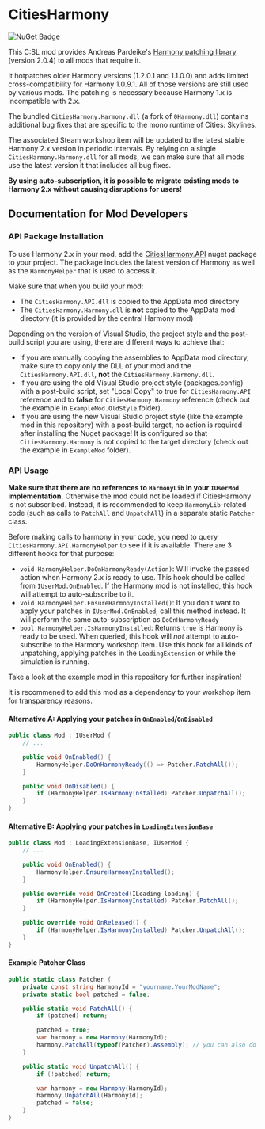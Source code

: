 # CitiesHarmony

[![NuGet Badge](https://buildstats.info/nuget/CitiesHarmony.API)](https://www.nuget.org/packages/CitiesHarmony.API/)

This C:SL mod provides Andreas Pardeike's [Harmony patching library](https://github.com/pardeike/Harmony) (version 2.0.4) to all mods that require it.

It hotpatches older Harmony versions (1.2.0.1 and 1.1.0.0) and adds limited cross-compatibility for Harmony 1.0.9.1. All of those versions are still used by various mods. The patching is necessary because Harmony 1.x is incompatible with 2.x.

The bundled `CitiesHarmony.Harmony.dll` (a fork of `0Harmony.dll`) contains additional bug fixes that are specific to the mono runtime of Cities: Skylines.

The associated Steam workshop item will be updated to the latest stable Harmony 2.x version in periodic intervals. By relying on a single `CitiesHarmony.Harmony.dll` for all mods, we can make sure that all mods use the latest version it that includes all bug fixes.

**By using auto-subscription, it is possible to migrate existing mods to Harmony 2.x without causing disruptions for users!**

## Documentation for Mod Developers

### API Package Installation

To use Harmony 2.x in your mod, add the [CitiesHarmony.API](https://www.nuget.org/packages/CitiesHarmony.API/) nuget package to your project. The package includes the latest version of Harmony as well as the `HarmonyHelper` that is used to access it.

Make sure that when you build your mod:

* The `CitiesHarmony.API.dll` is copied to the AppData mod directory
* The `CitiesHarmony.Harmony.dll` is **not** copied to the AppData mod directory (it is provided by the central Harmony mod)

Depending on the version of Visual Studio, the project style and the post-build script you are using, there are different ways to achieve that:

* If you are manually copying the assemblies to AppData mod directory, make sure to copy only the DLL of your mod and the `CitiesHarmony.API.dll`, **not** the `CitiesHarmony.Harmony.dll`.
* If you are using the old Visual Studio project style (packages.config) with a post-build script, set "Local Copy" to true for `CitiesHarmony.API` reference and to **false** for `CitiesHarmony.Harmony` reference (check out the example in `ExampleMod.OldStyle` folder).
* If you are using the new Visual Studio project style (like the example mod in this repository) with a post-build target, no action is required after installing the Nuget package! It is configured so that `CitiesHarmony.Harmony` is not copied to the target directory (check out the example in `ExampleMod` folder).

### API Usage

**Make sure that there are no references to `HarmonyLib` in your `IUserMod` implementation.**
Otherwise the mod could not be loaded if CitiesHarmony is not subscribed. Instead, it is recommended to keep `HarmonyLib`-related code (such as calls to `PatchAll` and `UnpatchAll`) in a separate static `Patcher` class.

Before making calls to harmony in your code, you need to query `CitiesHarmony.API.HarmonyHelper` to see if it is available. There are 3 different hooks for that purpose:

* `void HarmonyHelper.DoOnHarmonyReady(Action)`: Will invoke the passed action when Harmony 2.x is ready to use. This hook should be called from `IUserMod.OnEnabled`. If the Harmony mod is not installed, this hook will attempt to auto-subscribe to it.
* `void HarmonyHelper.EnsureHarmonyInstalled()`: If you don't want to apply your patches in `IUserMod.OnEnabled`, call this method instead. It will perform the same auto-subscription as `DoOnHarmonyReady`
* `bool HarmonyHelper.IsHarmonyInstalled`: Returns `true` is Harmony is ready to be used. When queried, this hook will *not* attempt to auto-subscribe to the Harmony workshop item. Use this hook for all kinds of unpatching, applying patches in the `LoadingExtension` or while the simulation is running.

Take a look at the example mod in this repository for further inspiration!

It is recommened to add this mod as a dependency to your workshop item for transparency reasons.

#### Alternative A: Applying your patches in `OnEnabled`/`OnDisabled`

```c#
public class Mod : IUserMod {
    // ...

    public void OnEnabled() {
        HarmonyHelper.DoOnHarmonyReady(() => Patcher.PatchAll());
    }

    public void OnDisabled() {
        if (HarmonyHelper.IsHarmonyInstalled) Patcher.UnpatchAll();
    }
}
```

#### Alternative B: Applying your patches in `LoadingExtensionBase`

```c#
public class Mod : LoadingExtensionBase, IUserMod {
    // ...

    public void OnEnabled() {
        HarmonyHelper.EnsureHarmonyInstalled();
    }

    public override void OnCreated(ILoading loading) {
        if (HarmonyHelper.IsHarmonyInstalled) Patcher.PatchAll();
    }

    public override void OnReleased() {
        if (HarmonyHelper.IsHarmonyInstalled) Patcher.UnpatchAll();
    }
}
```

#### Example Patcher Class

```c#
public static class Patcher {
    private const string HarmonyId = "yourname.YourModName";
    private static bool patched = false;

    public static void PatchAll() {
        if (patched) return;

        patched = true;
        var harmony = new Harmony(HarmonyId);
        harmony.PatchAll(typeof(Patcher).Assembly); // you can also do manual patching here!
    }

    public static void UnpatchAll() {
        if (!patched) return;

        var harmony = new Harmony(HarmonyId);
        harmony.UnpatchAll(HarmonyId);
        patched = false;
    }
}
```
